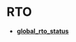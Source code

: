 # RTO<a name="ZH-CN_TOPIC_0000001196068077"></a>

-   **[global\_rto\_status](global_rto_status.md)**  


